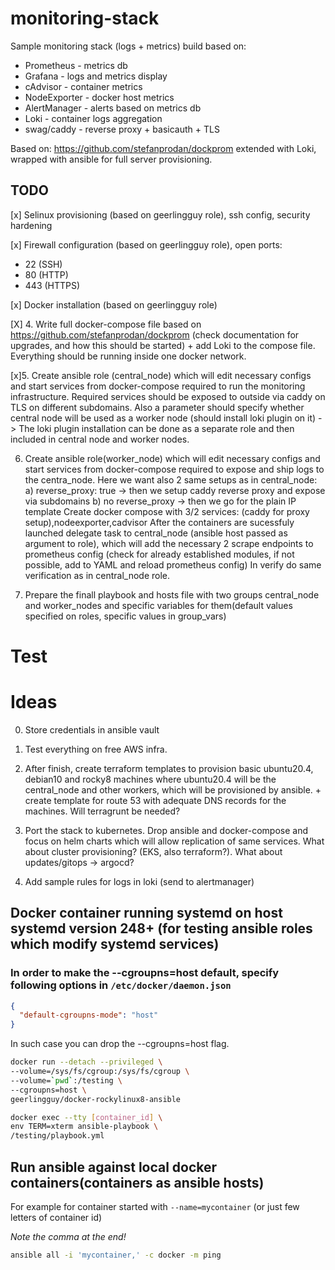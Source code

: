 # monitoring-stack

Sample monitoring stack (logs + metrics) build based on:

- Prometheus - metrics db
- Grafana - logs and metrics display
- cAdvisor - container metrics
- NodeExporter - docker host metrics
- AlertManager - alerts based on metrics db
- Loki - container logs aggregation
- swag/caddy - reverse proxy + basicauth + TLS

Based on: https://github.com/stefanprodan/dockprom extended with Loki, wrapped with ansible for full server provisioning.

## TODO

[x] Selinux provisioning (based on geerlingguy role), ssh config, security hardening

[x] Firewall configuration (based on geerlingguy role), open ports:

- 22 (SSH)
- 80 (HTTP)
- 443 (HTTPS)

[x] Docker installation (based on geerlingguy role)

[X] 4. Write full docker-compose file based on https://github.com/stefanprodan/dockprom (check documentation for upgrades, and how this should be started) + add Loki to the compose file. Everything should be running inside one docker network.

[x]5. Create ansible role (central_node) which will edit necessary configs and start services from docker-compose required to run the monitoring infrastructure. Required services should be exposed to outside via caddy on TLS on different subdomains. Also a parameter should specify whether central node will be used as a worker node (should install loki plugin on it) -> The loki plugin installation can be done as a separate role and then included in central node and worker nodes.

6. Create ansible role(worker_node) which will edit necessary configs and start services from docker-compose required to expose and ship logs to the centra_node. Here we want also 2 same setups as in central_node:
   a) reverse_proxy: true -> then we setup caddy reverse proxy and expose via subdomains
   b) no reverse_proxy -> then we go for the plain IP template
   Create docker compose with 3/2 services: (caddy for proxy setup),nodeexporter,cadvisor
   After the containers are sucessfuly launched delegate task to central_node (ansible host passed as argument to role), which will add the necessary 2 scrape endpoints to prometheus config (check for already established modules, if not possible, add to YAML and reload prometheus config)
   In verify do same verification as in central_node role.

7. Prepare the finall playbook and hosts file with two groups central_node and worker_nodes and specific variables for them(default values specified on roles, specific values in group_vars)

# Test

# Ideas

0. Store credentials in ansible vault

1. Test everything on free AWS infra.

2. After finish, create terraform templates to provision basic ubuntu20.4, debian10 and rocky8 machines where ubuntu20.4 will be the central_node and other workers, which will be provisioned by ansible. + create template for route 53 with adequate DNS records for the machines. Will terragrunt be needed?

3. Port the stack to kubernetes. Drop ansible and docker-compose and focus on helm charts which will allow replication of same services. What about cluster provisioning? (EKS, also terraform?). What about updates/gitops -> argocd?

4. Add sample rules for logs in loki (send to alertmanager)

## Docker container running systemd on host systemd version 248+ (for testing ansible roles which modify systemd services)

### In order to make the --cgroupns=host default, specify following options in `/etc/docker/daemon.json`

```json
{
  "default-cgroupns-mode": "host"
}
```

In such case you can drop the --cgroupns=host flag.

```bash
docker run --detach --privileged \
--volume=/sys/fs/cgroup:/sys/fs/cgroup \
--volume=`pwd`:/testing \
--cgroupns=host \
geerlingguy/docker-rockylinux8-ansible
```

```bash
docker exec --tty [container_id] \
env TERM=xterm ansible-playbook \
/testing/playbook.yml
```

## Run ansible against local docker containers(containers as ansible hosts)

For example for container started with `--name=mycontainer` (or just few letters of container id)

_Note the comma at the end!_

```bash
ansible all -i 'mycontainer,' -c docker -m ping
```

